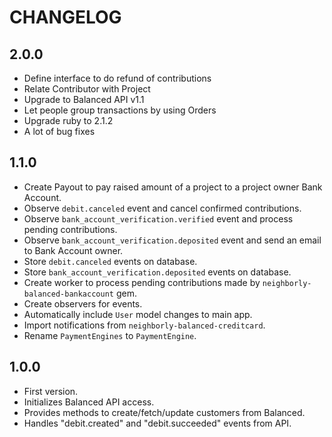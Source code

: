 # CHANGELOG

## 2.0.0

* Define interface to do refund of contributions
* Relate Contributor with Project
* Upgrade to Balanced API v1.1
* Let people group transactions by using Orders
* Upgrade ruby to 2.1.2
* A lot of bug fixes

## 1.1.0

* Create Payout to pay raised amount of a project to a project owner Bank Account.
* Observe `debit.canceled` event and cancel confirmed contributions.
* Observe `bank_account_verification.verified` event and process pending contributions.
* Observe `bank_account_verification.deposited` event and send an email to Bank Account owner.
* Store `debit.canceled` events on database.
* Store `bank_account_verification.deposited` events on database.
* Create worker to process pending contributions made by `neighborly-balanced-bankaccount` gem.
* Create observers for events.
* Automatically include `User` model changes to main app.
* Import notifications from `neighborly-balanced-creditcard`.
* Rename `PaymentEngines` to `PaymentEngine`.

## 1.0.0

* First version.
* Initializes Balanced API access.
* Provides methods to create/fetch/update customers from Balanced.
* Handles "debit.created" and "debit.succeeded" events from API.
